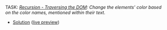 TASK: *[Recursion - Traversing the DOM](https://wwwcourses.github.io/ProgressBG-JS-Advanced-React-Slides/pages/themes/Functions/Functions.html#/13/7): Change the elements' color based on the color names, mentioned within their text.*

* [Solution](./index.html) ([live preview](https://metalevel-tech.github.io/js_homework/hw.2022.03.04/index.html))
